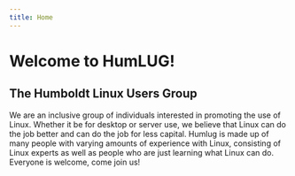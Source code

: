 ```yaml
---
title: Home
---
```

# Welcome to HumLUG! 

## The Humboldt Linux Users Group

We are an inclusive group of individuals interested in promoting the use of Linux. Whether it be for desktop or server use, we believe that Linux can do the job better and can do the job for less capital. Humlug is made up of many people with varying amounts of experience with Linux, consisting of Linux experts as well as people who are just learning what Linux can do. Everyone is welcome, come join us! 
